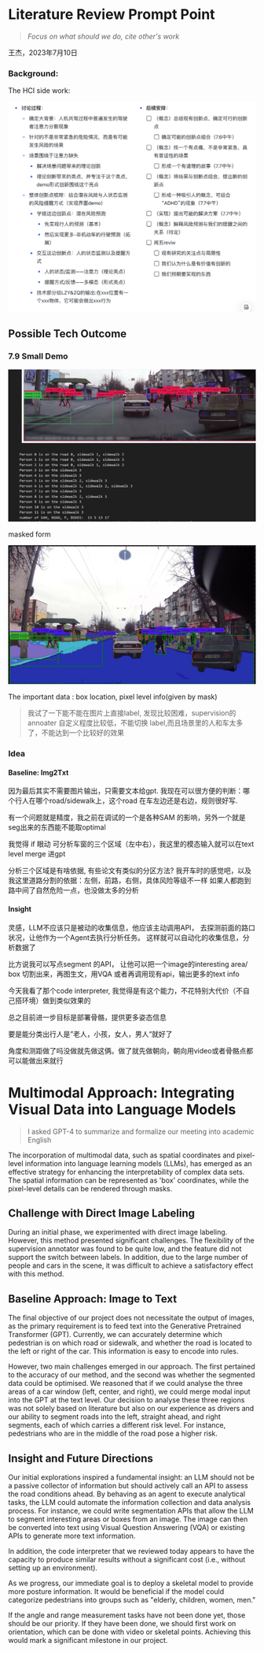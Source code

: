 

# Literature Review Prompt Point

> *Focus on what should we do, cite other's work*

王杰，2023年7月10日



### Background:

The HCI side work:

![image-20230705224728222](./0705groupmeeting.assets/image-20230705224728222.png)

## Possible Tech Outcome

### 7.9 Small Demo

![image-20230710143724817](./0705groupmeeting.assets/image-20230710143724817.png)

masked form

![image-20230710143737480](./0705groupmeeting.assets/image-20230710143737480.png)

The important data : box location, pixel level info(given by mask)

> 我试了一下能不能在图片上直接label, 发现比较困难，supervision的annoater 自定义程度比较低，不能切换 label,而且场景里的人和车太多了，不能达到一个比较好的效果

### Idea

#### Baseline: Img2Txt

因为最后其实不需要图片输出，只需要文本给gpt. 我现在可以很方便的判断：哪个行人在哪个road/sidewalk上，这个road 在车左边还是右边，规则很好写. 

有一个问题就是精度，我之前在调试的一个是各种SAM 的影响，另外一个就是seg出来的东西能不能取optimal 



我觉得 if 眼动 可分析车窗的三个区域（左中右），我这里的模态输入就可以在text level merge 进gpt 

分析三个区域是有啥依据, 有些论文有类似的分区方法? 我开车时的感觉吧，以及我这里道路分割的依据：左侧，前路，右侧，具体风险等级不一样 如果人都跑到路中间了自然危险一点，也没做太多的分析



#### Insight

灵感，LLM不应该只是被动的收集信息，他应该主动调用API， 去探测前面的路口状况，让他作为一个Agent去执行分析任务。 这样就可以自动化的收集信息，分析数据了

比方说我可以写点segment 的API， 让他可以把一个image的interesting area/ box 切割出来，再图生文，用VQA 或者再调用现有api，输出更多的text info

今天我看了那个code interpreter, 我觉得是有这个能力，不花特别大代价（不自己搭环境）做到类似效果的



总之目前进一步目标是部署骨骼，提供更多姿态信息

要是能分类出行人是”老人，小孩，女人，男人“就好了



角度和测距做了吗没做就先做这俩。做了就先做朝向，朝向用video或者骨骼点都可以能做出来就行



# Multimodal Approach: Integrating Visual Data into Language Models

> I asked GPT-4 to summarize and formalize our meeting into academic English

The incorporation of multimodal data, such as spatial coordinates and pixel-level information into language learning models (LLMs), has emerged as an effective strategy for enhancing the interpretability of complex data sets. The spatial information can be represented as 'box' coordinates, while the pixel-level details can be rendered through masks.

## Challenge with Direct Image Labeling

During an initial phase, we experimented with direct image labeling. However, this method presented significant challenges. The flexibility of the supervision annotator was found to be quite low, and the feature did not support the switch between labels. In addition, due to the large number of people and cars in the scene, it was difficult to achieve a satisfactory effect with this method.

## Baseline Approach: Image to Text

The final objective of our project does not necessitate the output of images, as the primary requirement is to feed text into the Generative Pretrained Transformer (GPT). Currently, we can accurately determine which pedestrian is on which road or sidewalk, and whether the road is located to the left or right of the car. This information is easy to encode into rules.

However, two main challenges emerged in our approach. The first pertained to the accuracy of our method, and the second was whether the segmented data could be optimised. We reasoned that if we could analyse the three areas of a car window (left, center, and right), we could merge modal input into the GPT at the text level. Our decision to analyse these three regions was not solely based on literature but also on our experience as drivers and our ability to segment roads into the left, straight ahead, and right segments, each of which carries a different risk level. For instance, pedestrians who are in the middle of the road pose a higher risk.

## Insight and Future Directions

Our initial explorations inspired a fundamental insight: an LLM should not be a passive collector of information but should actively call an API to assess the road conditions ahead. By behaving as an agent to execute analytical tasks, the LLM could automate the information collection and data analysis process. For instance, we could write segmentation APIs that allow the LLM to segment interesting areas or boxes from an image. The image can then be converted into text using Visual Question Answering (VQA) or existing APIs to generate more text information.

In addition, the code interpreter that we reviewed today appears to have the capacity to produce similar results without a significant cost (i.e., without setting up an environment).

As we progress, our immediate goal is to deploy a skeletal model to provide more posture information. It would be beneficial if the model could categorize pedestrians into groups such as "elderly, children, women, men." 

If the angle and range measurement tasks have not been done yet, those should be our priority. If they have been done, we should first work on orientation, which can be done with video or skeletal points. Achieving this would mark a significant milestone in our project.
